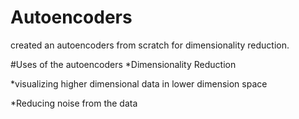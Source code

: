 # Autoencoders
created an autoencoders from scratch for dimensionality reduction.


#Uses of the autoencoders
*Dimensionality Reduction


*visualizing higher dimensional data in lower dimension space


*Reducing noise from the data
